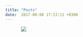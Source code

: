 ```yaml
---
title: "Posts"
date:  2017-08-08 17:13:11 +0300
---
```


<img class="homepage-content" style="margin-left:50px;" src="/img/helloworld.jpg">
